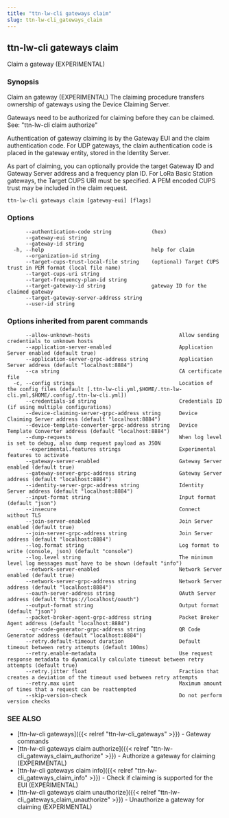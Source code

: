 ```yaml
---
title: "ttn-lw-cli gateways claim"
slug: ttn-lw-cli_gateways_claim
---
```


## ttn-lw-cli gateways claim

Claim a gateway (EXPERIMENTAL)

### Synopsis

Claim an gateway (EXPERIMENTAL)
The claiming procedure transfers ownership of gateways using the Device
Claiming Server.

Gateways need to be authorized for claiming before they can be claimed.
See: "ttn-lw-cli claim authorize"

Authentication of gateway claiming is by the Gateway EUI and the claim
authentication code.
For UDP gateways, the claim authentication code is placed in the gateway
entity, stored in the Identity Server.

As part of claiming, you can optionally provide the target Gateway ID and
Gateway Server address and a frequency plan ID.
For LoRa Basic Station gateways, the Target CUPS URI must be specified.
A PEM encoded CUPS trust may be included in the claim request.


```
ttn-lw-cli gateways claim [gateway-eui] [flags]
```

### Options

```
      --authentication-code string             (hex)
      --gateway-eui string                     
      --gateway-id string                      
  -h, --help                                   help for claim
      --organization-id string                 
      --target-cups-trust-local-file string    (optional) Target CUPS trust in PEM format (local file name)
      --target-cups-uri string                 
      --target-frequency-plan-id string        
      --target-gateway-id string               gateway ID for the claimed gateway
      --target-gateway-server-address string   
      --user-id string                         
```

### Options inherited from parent commands

```
      --allow-unknown-hosts                             Allow sending credentials to unknown hosts
      --application-server-enabled                      Application Server enabled (default true)
      --application-server-grpc-address string          Application Server address (default "localhost:8884")
      --ca string                                       CA certificate file
  -c, --config strings                                  Location of the config files (default [.ttn-lw-cli.yml,$HOME/.ttn-lw-cli.yml,$HOME/.config/.ttn-lw-cli.yml])
      --credentials-id string                           Credentials ID (if using multiple configurations)
      --device-claiming-server-grpc-address string      Device Claiming Server address (default "localhost:8884")
      --device-template-converter-grpc-address string   Device Template Converter address (default "localhost:8884")
      --dump-requests                                   When log level is set to debug, also dump request payload as JSON
      --experimental.features strings                   Experimental features to activate
      --gateway-server-enabled                          Gateway Server enabled (default true)
      --gateway-server-grpc-address string              Gateway Server address (default "localhost:8884")
      --identity-server-grpc-address string             Identity Server address (default "localhost:8884")
      --input-format string                             Input format (default "json")
      --insecure                                        Connect without TLS
      --join-server-enabled                             Join Server enabled (default true)
      --join-server-grpc-address string                 Join Server address (default "localhost:8884")
      --log.format string                               Log format to write (console, json) (default "console")
      --log.level string                                The minimum level log messages must have to be shown (default "info")
      --network-server-enabled                          Network Server enabled (default true)
      --network-server-grpc-address string              Network Server address (default "localhost:8884")
      --oauth-server-address string                     OAuth Server address (default "https://localhost/oauth")
      --output-format string                            Output format (default "json")
      --packet-broker-agent-grpc-address string         Packet Broker Agent address (default "localhost:8884")
      --qr-code-generator-grpc-address string           QR Code Generator address (default "localhost:8884")
      --retry.default-timeout duration                  Default timeout between retry attempts (default 100ms)
      --retry.enable-metadata                           Use request response metadata to dynamically calculate timeout between retry attempts (default true)
      --retry.jitter float                              Fraction that creates a deviation of the timeout used between retry attempts
      --retry.max uint                                  Maximum amount of times that a request can be reattempted
      --skip-version-check                              Do not perform version checks
```

### SEE ALSO

* [ttn-lw-cli gateways]({{< relref "ttn-lw-cli_gateways" >}})	 - Gateway commands
* [ttn-lw-cli gateways claim authorize]({{< relref "ttn-lw-cli_gateways_claim_authorize" >}})	 - Authorize a gateway for claiming (EXPERIMENTAL)
* [ttn-lw-cli gateways claim info]({{< relref "ttn-lw-cli_gateways_claim_info" >}})	 - Check if claiming is supported for the EUI (EXPERIMENTAL)
* [ttn-lw-cli gateways claim unauthorize]({{< relref "ttn-lw-cli_gateways_claim_unauthorize" >}})	 - Unauthorize a gateway for claiming (EXPERIMENTAL)


